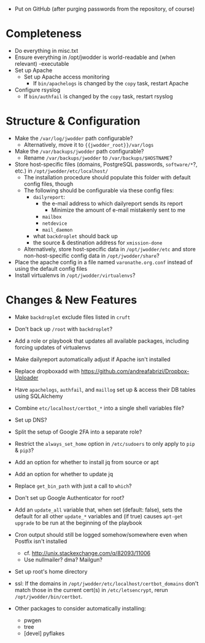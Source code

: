 - Put on GitHub (after purging passwords from the repository, of course)

Completeness
============
- Do everything in misc.txt
- Ensure everything in /opt/jwodder is world-readable and (when relevant)
  -executable
- Set up Apache
    - Set up Apache access monitoring
        - If `bin/apachelogs` is changed by the `copy` task, restart Apache
- Configure rsyslog
    - If `bin/authfail` is changed by the `copy` task, restart rsyslog

Structure & Configuration
=========================
- Make the `/var/log/jwodder` path configurable?
    - Alternatively, move it to `{{jwodder_root}}/var/logs`
- Make the `/var/backups/jwodder` path configurable?
    - Rename `/var/backups/jwodder` to `/var/backups/$HOSTNAME`?
- Store host-specific files (domains, PostgreSQL passwords, `software/*`?,
  etc.) in `/opt/jwodder/etc/localhost/`
    - The installation procedure should populate this folder with default
      config files, though
    - The following should be configurable via these config files:
        - `dailyreport`:
            - the e-mail address to which dailyreport sends its report
                - Minimize the amount of e-mail mistakenly sent to me
            - `mailbox`
            - `netdevice`
            - `mail_daemon`
        - what `backdroplet` should back up
        - the source & destination address for `xmission-done`
    - Alternatively, store host-specific data in `/opt/jwodder/etc` and store
      non-host-specific config data in `/opt/jwodder/share`?
- Place the apache config in a file named `varonathe.org.conf` instead of using
  the default config files
- Install virtualenvs in `/opt/jwodder/virtualenvs`?

Changes & New Features
======================
- Make `backdroplet` exclude files listed in `cruft`
- Don't back up `/root` with `backdroplet`?
- Add a role or playbook that updates all available packages, including forcing
  updates of virtualenvs
- Make dailyreport automatically adjust if Apache isn't installed
- Replace dropboxadd with <https://github.com/andreafabrizi/Dropbox-Uploader>
- Have `apachelogs`, `authfail`, and `maillog` set up & access their DB tables
  using SQLAlchemy
- Combine `etc/localhost/certbot_*` into a single shell variables file?
- Set up DNS?
- Split the setup of Google 2FA into a separate role?
- Restrict the `always_set_home` option in `/etc/sudoers` to only apply to
  `pip` & `pip3`?
- Add an option for whether to install jq from source or apt
- Add an option for whether to update jq
- Replace `get_bin_path` with just a call to `which`?
- Don't set up Google Authenticator for root?
- Add an `update_all` variable that, when set (default: false), sets the
  default for all other `update_*` variables and (if true) causes `apt-get
  upgrade` to be run at the beginning of the playbook
- Cron output should still be logged somehow/somewhere even when Postfix isn't
  installed
    - cf. <http://unix.stackexchange.com/q/82093/11006>
    - Use nullmailer? dma? Mailgun?
- Set up root's home directory
- ssl: If the domains in `/opt/jwodder/etc/localhost/certbot_domains` don't
  match those in the current cert(s) in `/etc/letsencrypt`, rerun
  `/opt/jwodder/bin/certbot`.

- Other packages to consider automatically installing:
    - pwgen
    - tree
    - [devel] pyflakes
